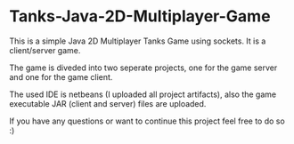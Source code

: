 # Tanks-Java-2D-Multiplayer-Game

This is a simple Java 2D Multiplayer Tanks Game using sockets. It is a client/server game.

The game is diveded into two seperate projects, one for the game server and one for the game client. 

The used IDE is netbeans (I uploaded all project artifacts), also the game executable JAR (client and server) files are uploaded. 

If you have any questions or want to continue this project feel free to do so :)
